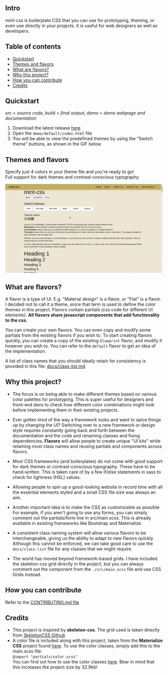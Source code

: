 ## Intro
mint-css is boilerplate CSS that you can use for prototyping, theming, or even use directly in your projects. 
It is useful for web designers as well as developers.

## Table of contents

* [Quickstart](#quickstart)
* [Themes and flavors](#themes-and-flavors)
* [What are flavors?](#what-are-flavors)
* [Why this project?](#why-this-project)
* [How you can contribute](#how-you-can-contribute)
* [Credits](#credits)

## Quickstart
*src = source code, build = final output, demo = demo webpage and documentation*
1. Download the latest release [here](https://github.com/Saunved/mint-css/releases)
2. Open the ```demo/default/index.html``` file
3. You will be able to view the predefined themes by using the "Switch theme" buttons, as shown in the GIF below

## Themes and flavors

Specify just 4 colors in your theme file and you're ready to go!  
Full support for dark themes and contrast-conscious typography.  

![alt text](./themes_ui.gif "Themes GIF")

## What are flavors?
A flavor is a type of UI. E.g. "Material design" is a flavor, or "Flat" is a flavor. I decided not to call it a theme, since that term is used to define the color themes in this project. Flavors contain partials (css code for different UI elements). **All flavors share javascript components that add functionality to the css.**

You can create your own flavors. You can even copy and modify some partials from the existing flavors if you wish to. To start creating flavors quickly, you can create a copy of the existing ```blueprint``` flavor, and modify it however you wish to. You can refer to the ```default``` flavor to get an idea of the implementation.

A list of class names that you should ideally retain for consistency is provided in this file: [docs/class-list.md](./docs/class-list.md).

## Why this project?
* The focus is on being able to make different themes based on various color palettes for prototyping. This is super useful for designers and front-end devs to check how different color combinations might look before implementing them in their existing projects.

* Ever gotten *tired* of the way a framework looks and want to spice things up by changing the UI? Switching over to a new framework or design style requires constantly going back and forth between the documentation and the code and renaming classes and fixing dependencies. **Flavors** will allow people to create unique "UI kits" while retaining most class names and reusing partials and components across flavors.

* Most CSS frameworks (and boilerplates) do not come with good support for dark themes or contrast-conscious typography. These have to be hand-written. This is taken care of by a few if/else statements in sass to check for lightness (HSL) values.

* Allowing people to spin up a good-looking website in record time with all the essential elements styled and a small CSS file size was always an aim.

* Another important idea is to make the CSS as customizable as possible For example, if you aren't going to use any forms, you can simply comment out the partials/form line in src/main.scss. This is already available in existing frameworks like Bootstrap and Materialize.

* A consistent class naming system will allow various flavors to be interchangeable, giving us the ability to adapt to new flavors quickly. Although this cannot be enforced, we can take good care to use the ```docs/class-list``` file for any classes that we might require.

* The world has moved beyond framework-based grids. I have included the skeleton-css grid directly in the project, but you can always comment out the component from the ```./src/main.scss``` file and use CSS Grids instead.

## How you can contribute
Refer to the [CONTRIBUTING.md file](https://github.com/Saunved/mint-css/blob/master/CONTRIBUTING.md)

## Credits
* This project is inspired by **skeleton-css**. The grid used is taken directly from [SkeletonCSS Github](https://github.com/dhg/Skeleton.)
* A color file is included along with this project, taken from the **Materialize CSS** project found [here](https://github.com/Dogfalo/materialize). To use the color classes, simply add this to the main.scss file:  
```@import "partials/color.scss"```  
You can find out how to use the color classes [here](https://materializecss.com/color.html).
Bear in mind that this increases the project size by 32.9kb!